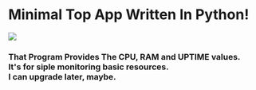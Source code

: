 <h1>Minimal Top App Written In Python!</h1>

<image src="mtop.png">

<h3>
That Program Provides The CPU, RAM and UPTIME values.
<br>
It's for siple monitoring basic resources.
<br>
I can upgrade later, maybe.
</h3>
